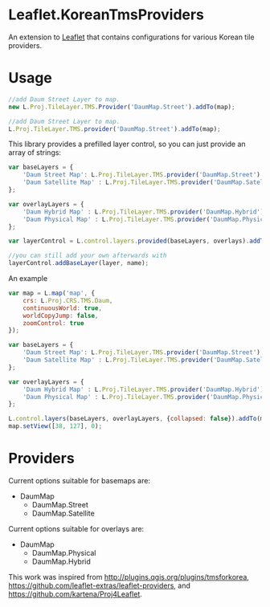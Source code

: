 Leaflet.KoreanTmsProviders
=================
An extension to [Leaflet](http://leafletjs.com/) that contains configurations for various Korean tile providers.

# Usage
```Javascript
//add Daum Street Layer to map.
new L.Proj.TileLayer.TMS.Provider('DaumMap.Street').addTo(map);
```
```Javascript
//add Daum Street Layer to map.
L.Proj.TileLayer.TMS.provider('DaumMap.Street').addTo(map);
```
This library provides a prefilled layer control, so you can just provide an array of strings:
```JavaScript
var baseLayers = {
	'Daum Street Map': L.Proj.TileLayer.TMS.provider('DaumMap.Street').addTo(map),
	'Daum Satellite Map' : L.Proj.TileLayer.TMS.provider('DaumMap.Satellite')
};

var overlayLayers = {
	'Daum Hybrid Map' : L.Proj.TileLayer.TMS.provider('DaumMap.Hybrid'),
	'Daum Physical Map' : L.Proj.TileLayer.TMS.provider('DaumMap.Physical')
};		

var layerControl = L.control.layers.provided(baseLayers, overlays).addTo(map);

//you can still add your own afterwards with
layerControl.addBaseLayer(layer, name);
```
An example
```Javascript
var map = L.map('map', {
	crs: L.Proj.CRS.TMS.Daum, 
	continuousWorld: true,
	worldCopyJump: false,
	zoomControl: true
});

var baseLayers = {
	'Daum Street Map': L.Proj.TileLayer.TMS.provider('DaumMap.Street').addTo(map),
	'Daum Satellite Map' : L.Proj.TileLayer.TMS.provider('DaumMap.Satellite')
};

var overlayLayers = {
	'Daum Hybrid Map' : L.Proj.TileLayer.TMS.provider('DaumMap.Hybrid'),
	'Daum Physical Map' : L.Proj.TileLayer.TMS.provider('DaumMap.Physical')
};

L.control.layers(baseLayers, overlayLayers, {collapsed: false}).addTo(map);
map.setView([38, 127], 0);
```

Providers
===

Current options suitable for basemaps are:
* DaumMap
    * DaumMap.Street
    * DaumMap.Satellite

Current options suitable for overlays are:
* DaumMap
    * DaumMap.Physical
    * DaumMap.Hybrid




This work was inspired from <http://plugins.qgis.org/plugins/tmsforkorea>, <https://github.com/leaflet-extras/leaflet-providers>, and <https://github.com/kartena/Proj4Leaflet>.

